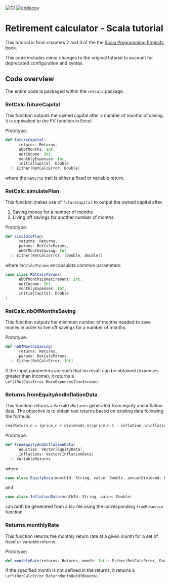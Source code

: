 ![CI](https://github.com/onewittygrassblade/scala-retcalc-tutorial/actions/workflows/ci.yml/badge.svg)
[![codecov](https://codecov.io/gh/onewittygrassblade/scala-retcalc-tutorial/branch/main/graph/badge.svg?token=4GKYLP49CP)](https://codecov.io/gh/onewittygrassblade/scala-retcalc-tutorial)

# Retirement calculator - Scala tutorial

This tutorial is from chapters 2 and 3 of the the [Scala Programming Projects](https://github.com/PacktPublishing/Scala-Programming-Projects) book.

This code includes minor changes to the original tutorial to account for deprecated configuration and syntax.

## Code overview

The entire code is packaged within the `retcalc` package.

### RetCalc.futureCapital

This function outputs the owned capital after a number of months of saving. It is equivalent to the FV function in Excel.

Prototype:
```scala
def futureCapital(
      returns: Returns,
      nbOfMonths: Int,
      netIncome: Int,
      monthlyExpenses: Int,
      initialCapital: Double
  ): Either[RetCalcError, Double]
```
where the `Returns` trait is either a fixed or variable return.

### RetCalc.simulatePlan

This function makes use of `futureCapital` to output the owned capital after:
1. Saving money for a number of months
2. Living off savings for another number of months

Prototype:
```scala
def simulatePlan(
      returns: Returns,
      params: RetCalcParams,
      nbOfMonthsSaving: Int
  ): Either[RetCalcError, (Double, Double)]
```

where `RetCalcParams` encapsulate common parameters:
```scala
case class RetCalcParams(
      nbOfMonthsInRetirement: Int,
      netIncome: Int,
      monthlyExpenses: Int,
      initialCapital: Double
)
````

### RetCalc.nbOfMonthsSaving

This function outputs the minimum number of months needed to save money in order to live off savings for a number of months.

Prototype:
```scala
def nbOfMonthsSaving(
      returns: Returns,
      params: RetCalcParams
  ): Either[RetCalcError, Int]
```

If the input parameters are such that no result can be obtained (expenses greater than income), it returns a ` Left(RetCalcError.MoreExpensesThanIncome)`.

### Returns.fromEquityAndInflationData

This function returns a `VariableReturns` generated from equity and inflation data. The objective is to obtain real returns based on existing data following the formula:
```latex
realReturn_n = (price_n + dividends_n)/price_n-1 - inflation_n/inflation_n-1
```

Prototype:
```scala
def fromEquityAndInflationData(
      equities: Vector[EquityData],
      inflations: Vector[InflationData]
  ): VariableReturns
```
where
```scala
case class EquityData(monthId: String, value: Double, annualDividend: Double)
```
and
```scala
case class InflationData(monthId: String, value: Double)
```
can both be generated from a tsv file using the corresponding `fromResource` function.

### Returns.monthlyRate

This function returns the monthly return rate at a given month for a set of fixed or variable returns.

Prototype:
```scala
def monthlyRate(returns: Returns, month: Int): Either[RetCalcError, Double]
```

If the specified month is not defined in the returns, it returns a `Left(RetCalcError.ReturnMonthOutOfBounds)`.